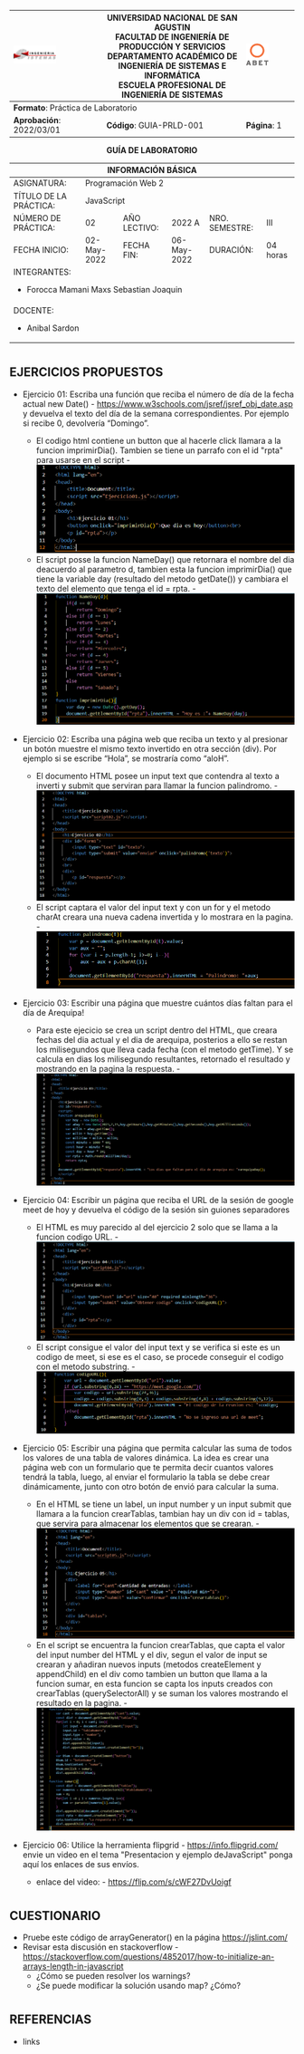 <div align="center">
<table>
    <theader>
        <tr>
            <td><img src="epis.png" style="width:50%; height:auto"/></td>
            <th>
                <span style="font-weight:bold;">UNIVERSIDAD NACIONAL DE SAN AGUSTIN</span><br />
                <span style="font-weight:bold;">FACULTAD DE INGENIERÍA DE PRODUCCIÓN Y SERVICIOS</span><br />
                <span style="font-weight:bold;">DEPARTAMENTO ACADÉMICO DE INGENIERÍA DE SISTEMAS E INFORMÁTICA</span><br />
                <span style="font-weight:bold;">ESCUELA PROFESIONAL DE INGENIERÍA DE SISTEMAS</span>
            </th>
            <td><img src="abet.png" alt="ABET" style="width:50%; height:auto"/></td>
        </tr>
    </theader>
    <tbody>
        <tr><td colspan="3"><span style="font-weight:bold;">Formato</span>: Práctica de Laboratorio</td></tr>
        <tr><td><span style="font-weight:bold;">Aprobación</span>:  2022/03/01</td><td><span style="font-weight:bold;">Código</span>: GUIA-PRLD-001</td><td><span style="font-weight:bold;">Página</span>: 1</td></tr>
    </tbody>
</table>
</div>

<div align="center">
<span style="font-weight:bold;">GUÍA DE LABORATORIO</span><br />
</div>


<table>
<theader>
<tr><th colspan="6">INFORMACIÓN BÁSICA</th></tr>
</theader>
<tbody>
<tr><td>ASIGNATURA:</td><td colspan="5">Programación Web 2</td></tr>
<tr><td>TÍTULO DE LA PRÁCTICA:</td><td colspan="5">JavaScript</td></tr>
<tr>
<td>NÚMERO DE PRÁCTICA:</td><td>02</td><td>AÑO LECTIVO:</td><td>2022 A</td><td>NRO. SEMESTRE:</td><td>III</td>
</tr>
<tr>
<td>FECHA INICIO:</td><td>02-May-2022</td><td>FECHA FIN:</td><td>06-May-2022</td><td>DURACIÓN:</td><td>04 horas</td>
</tr>
<tr><td colspan="6">INTEGRANTES:
    <ul>
        <li>Forocca Mamani Maxs Sebastian Joaquin</li>
    </ul>
</td>
</<tr>
<tr><td colspan="6">DOCENTE:
<ul>
<li>Anibal Sardon</li>
</ul>
</td>
</<tr>
</tdbody>
</table>


#


## EJERCICIOS PROPUESTOS
- Ejercicio 01: Escriba una función que reciba el número de día de la fecha actual new Date() - https://www.w3schools.com/jsref/jsref_obj_date.asp y devuelva el texto del día de la semana correspondientes. Por ejemplo si recibe 0, devolvería “Domingo”.
  - El codigo html contiene un button que al hacerle click llamara a la funcion imprimirDia(). Tambien se tiene un parrafo con el id "rpta" para usarse en el script
  -![ejercicio01HTML.png](ejercicio01HTML.png)
  - El script posse la funcion NameDay() que retornara el nombre del dia deacuerdo al parametro d, tambien esta la funcion imprimirDia() que tiene la variable day (resultado del metodo getDate()) y cambiara el texto del elemento que tenga el id = rpta.
  -![ejercicio01JS.jpg](ejercicio01JS.png)
  
- Ejercicio 02: Escriba una página web que reciba un texto y al presionar un botón muestre el mismo texto invertido en otra sección (div). Por ejemplo si se escribe “Hola”, se mostraría como “aloH”.
  - El documento HTML posee un input text que contendra al texto a inverti y submit que serviran para llamar la funcion palindromo.
  -![ejercicio02HTML.jpg](ejercicio02HTML.png)
  - El script captara el valor del input text y con un for y el metodo charAt creara una nueva cadena invertida y lo mostrara en la pagina. 
  -![ejercicio02JS.jpg](ejercicio02JS.png)
  
- Ejercicio 03: Escribir una página que muestre cuántos días faltan para el día de Arequipa!
  - Para este ejecicio se crea un script dentro del HTML, que creara fechas del dia actual y el dia de arequipa, posterios a ello se restan los milisegundos que lleva cada fecha (con el metodo getTime). Y se calcula en dias los milisegundo resultantes, retornado el resultado y mostrando en la pagina la respuesta.
  -![ejercicio03.jpg](ejercicio03.png)
  
- Ejercicio 04: Escribir un página que reciba el URL de la sesión de google meet de hoy y devuelva el código de la sesión sin guiones separadores
  - El HTML es muy parecido al del ejercicio 2 solo que se llama a la funcion codigo URL.
  -![ejercicio04HTML.jpg](ejercicio04HTML.png)
  - El script consigue el valor del input text y se verifica si este es un codigo de meet, si ese es el caso, se procede conseguir el codigo con el metodo substring.
  -![ejercicio04JS.jpg](ejercicio04JS.png)
  
- Ejercicio 05: Escribir una página que permita calcular las suma de todos los valores de una tabla de valores dinámica. La idea es crear una página web con un formulario que te permita decir cuantos valores tendrá la tabla, luego, al enviar el formulario la tabla se debe crear dinámicamente, junto con otro botón de envió para calcular la suma.
  - En el HTML se tiene un label, un input number y un input submit que llamara a la funcion crearTablas, tambian hay un div con id = tablas, que servira para almacenar los elementos que se crearan.
  -![ejercicio05HTML.jpg](ejercicio05HTML.png)
  - En el script se encuentra la funcion crearTablas, que capta el valor del input number del HTML y el div, segun el valor de input se crearan y añadiran nuevos inputs (metodos createElement y appendChild) en el div como tambien un button que llama a la funcion sumar, en esta funcion se capta los inputs creados con crearTablas (querySelectorAll) y se suman los valores mostrando el resultado en la pagina.
  -![ejercicio05JS.jpg](ejercicio05JS.png)
  
- Ejercicio 06: Utilice la herramienta flipgrid - https://info.flipgrid.com/ envie un video en el tema "Presentacion y ejemplo deJavaScript" ponga aquí los enlaces de sus envíos.
  - enlace del video: - https://flip.com/s/cWF27DvUoigf

#

## CUESTIONARIO
- Pruebe este código de arrayGenerator() en la página https://jslint.com/
- Revisar esta discusión en stackoverflow - https://stackoverflow.com/questions/4852017/how-to-initialize-an-arrays-length-in-javascript
  - ¿Cómo se pueden resolver los warnings?
  - ¿Se puede modificar la solución usando map? ¿Cómo?
  

#

## REFERENCIAS
- links

#
